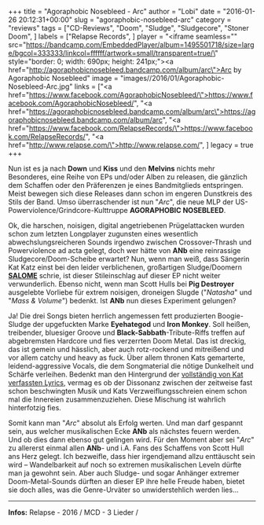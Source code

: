+++
title = "Agoraphobic Nosebleed - Arc"
author = "Lobi"
date = "2016-01-26 20:12:31+00:00"
slug = "agoraphobic-nosebleed-arc"
category = "reviews"
tags = ["CD-Reviews", "Doom", "Sludge", "Sludgecore", "Stoner Doom", ]
labels = ["Relapse Records", ]
player = "<iframe seamless=\"\" src=\"https://bandcamp.com/EmbeddedPlayer/album=1495501718/size=large/bgcol=333333/linkcol=ffffff/artwork=small/transparent=true/\" style=\"border: 0; width: 690px; height: 241px;\"><a href=\"http://agoraphobicnosebleed.bandcamp.com/album/arc\">Arc by Agoraphobic Nosebleed</a></iframe>"
image = "images//2016/01/Agoraphobic-Nosebleed-Arc.jpg"
links = ["<a href=\"https://www.facebook.com/AgoraphobicNosebleed/\">https://www.facebook.com/AgoraphobicNosebleed/</a>", "<a href=\"https://agoraphobicnosebleed.bandcamp.com/album/arc\">https://agoraphobicnosebleed.bandcamp.com/album/arc</a>", "<a href=\"https://www.facebook.com/RelapseRecords/\">https://www.facebook.com/RelapseRecords/</a>", "<a href=\"http://www.relapse.com/\">http://www.relapse.com/</a>", ]
legacy = true
+++

Nun ist es ja nach **Down** und **Kiss** und den **Melvins** nichts mehr Besonderes, eine Reihe von EPs und/oder Alben zu releasen, die gänzlich dem Schaffen oder den Präferenzen je eines Bandmitglieds entspringen. Meist bewegen sich diese Releases dann schon im engeren Dunstkreis des Stils der Band. Umso überraschender ist nun "_Arc_", die neue MLP der US-Powerviolence/Grindcore-Kulttruppe **AGORAPHOBIC NOSEBLEED**.

Ok, die harschen, noisigen, digital angetriebenen Prügelattacken wurden schon zum letzten Longplayer zugunsten eines wesentlich abwechslungsreicheren Sounds irgendwo zwischen Crossover-Thrash und Powerviolence ad acta gelegt, doch wer hätte von **ANb** eine reinrassige Sludgecore/Doom-Scheibe erwartet? Nun, wenn man weiß, dass Sängerin Kat Katz einst bei den leider verblichenen, großartigen Sludge/Doomern **<a href="https://www.youtube.com/watch?v=fDWNybkBtBY">SALOME</a>** schrie, ist dieser Stileinschlag auf dieser EP nicht weiter verwunderlich. Ebenso nicht, wenn man Scott Hulls bei **Pig Destroyer** ausgelebte Vorliebe für extrem noisigen, droneigen Slugde ("_Natasha_" und "_Mass &amp; Volume_") bedenkt. Ist **ANb** nun dieses Experiment gelungen?

Ja! Die drei Songs bieten herrlich angemessen fett produzierten Boogie-Sludge der upgefuckten Marke **Eyehategod** und **Iron Monkey**. Soll heißen, treibender, bluesiger Groove und **Black-Sabbath**-Tribute-Riffs treffen auf abgebremsten Hardcore und fies verzerrten Doom Metal. Das ist dreckig, das ist gemein und hässlich, aber auch rotz-rockend und mitreißend und vor allem catchy und heavy as fuck. Über allem thronen Kats gemarterte, leidend-aggressive Vocals, die dem Songmaterial die nötige Dunkelheit und Schärfe verleihen. Bedenkt man den Hintergrund der <a href="http://noisey.vice.com/blog/agoraphobic-nosebleed-kat-interview">vollständig von Kat verfassten Lyrics</a>, vermag es ob der Dissonanz zwischen der zeitweise fast schon beschwingten Musik und Kats Verzweiflungsschreien einem schon mal die Innereien zusammenzuziehen. Diese Mischung ist wahrlich hinterfotzig fies.

Somit kann man "_Arc_" absolut als Erfolg werten. Und man darf gespannt sein, aus welcher musikalischen Ecke **ANb** als nächstes feuern werden. Und ob dies dann ebenso gut gelingen wird. Für den Moment aber sei "_Arc_" zu allererst einmal allen **ANb**- und i.A. Fans des Schaffens von Scott Hull ans Herz gelegt. Ich bezweifle, dass hier irgendjemand allzu enttäuscht sein wird – Wandelbarkeit auf noch so extremen musikalischen Leveln dürfte man ja gewohnt sein. Aber auch Sludge- und sogar Anhänger extremer Doom-Metal-Sounds dürften an dieser EP ihre helle Freude haben, bietet sie doch alles, was die Genre-Urväter so unwiderstehlich werden lies...




---
**Infos:**
Relapse - 2016 / 
MCD - 3 Lieder / 

